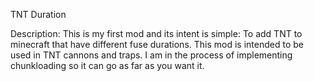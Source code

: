 TNT Duration

Description:
This is my first mod and its intent is simple: To add TNT to minecraft that have different fuse durations. This mod is intended to be used in TNT cannons and traps. I am in the process of implementing chunkloading so it can go as far as you want it.
